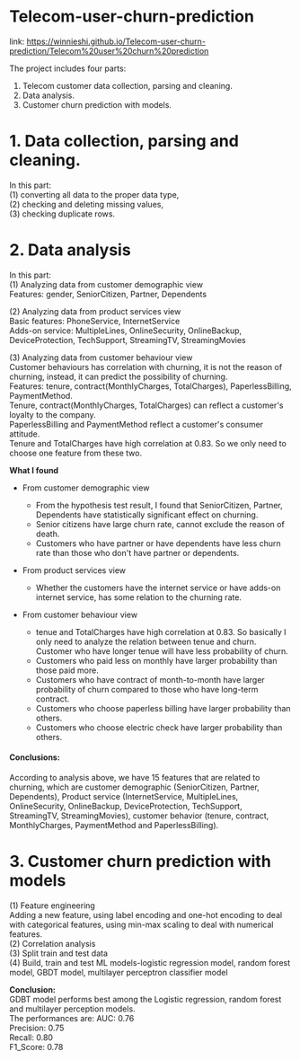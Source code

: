 # Telecom-user-churn-prediction
link: https://winnieshi.github.io/Telecom-user-churn-prediction/Telecom%20user%20churn%20prediction

The project includes four parts:
1. Telecom customer data collection, parsing and cleaning.  
2. Data analysis.  
3. Customer churn prediction with models.   

# 1. Data collection, parsing and cleaning.  
In this part:  
(1) converting all data to the proper data type,  
(2) checking and deleting missing values,  
(3) checking duplicate rows.  

# 2. Data analysis  
In this part:  
(1) Analyzing data from customer demographic view  
  Features: gender, SeniorCitizen, Partner, Dependents 

(2) Analyzing data from product services view  
  Basic features: PhoneService, InternetService  
  Adds-on service: MultipleLines, OnlineSecurity, OnlineBackup, DeviceProtection, TechSupport, StreamingTV, StreamingMovies   

(3) Analyzing data from customer behaviour view   
Customer behaviours has correlation with churning, it is not the reason of churning, instead, it can predict the possibility of churning.  
Features: tenure, contract(MonthlyCharges, TotalCharges), PaperlessBilling, PaymentMethod.  
Tenure, contract(MonthlyCharges, TotalCharges) can reflect a customer's loyalty to the company.  
PaperlessBilling and PaymentMethod reflect a customer's consumer attitude.  
Tenure and TotalCharges have high correlation at 0.83. So we only need to choose one feature from these two.  

**What I found**  
 - From customer demographic view  
   - From the hypothesis test result, I found that SeniorCitizen, Partner, Dependents have statistically significant effect on churning. 
   - Senior citizens have large churn rate, cannot exclude the reason of death. 
   - Customers who have partner or have dependents have less churn rate than those who don't have partner or dependents.  
 
 - From product services view   
   - Whether the customers have the internet service or have adds-on internet service, has some relation to the churning rate.  
    
 - From customer behaviour view   
   -  tenue and TotalCharges have high correlation at 0.83. So basically I only need to analyze the relation between tenue and churn. Customer who have longer tenue will have less probability of churn.
   - Customers who paid less on monthly have larger probability than those paid more. 
   - Customers who have contract of month-to-month have larger probability of churn compared to those who have long-term contract. 
   - Customers who choose paperless billing have larger probability than others. 
   - Customers who choose electric check have larger probability than others. 
 
#### Conclusions: ####
According to analysis above, we have 15 features that are related to churning, which are customer demographic (SeniorCitizen, Partner, Dependents), Product service (InternetService, MultipleLines, OnlineSecurity, OnlineBackup, DeviceProtection, TechSupport, StreamingTV, StreamingMovies), customer behavior (tenure, contract, MonthlyCharges, PaymentMethod and PaperlessBilling).

# 3. Customer churn prediction with models
(1) Feature engineering  
Adding a new feature, using label encoding and one-hot encoding to deal with categorical features, using min-max scaling to deal with numerical features.   
(2) Correlation analysis  
(3) Split train and test data  
(4) Build, train and test ML models-logistic regression model, random forest model, GBDT model, multilayer perceptron classifier model  

**Conclusion:**  
GDBT model performs best among the Logistic regression, random forest and multilayer perception models.   
The performances are: 
AUC: 0.76  
Precision: 0.75  
Recall: 0.80  
F1_Score: 0.78  
